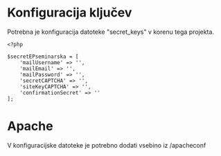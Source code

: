 # Konfiguracija ključev
Potrebna je konfiguracija datoteke "secret_keys" v korenu tega projekta.

```
<?php

$secretEPseminarska = [
    'mailUsername' => '',
    'mailEmail' => '',
    'mailPassword' => '',
    'secretCAPTCHA' => '',
    'siteKeyCAPTCHA' => '',
    'confirmationSecret' => ''
];

```
# Apache
V konfiguracijske datoteke je potrebno dodati vsebino iz /apacheconf